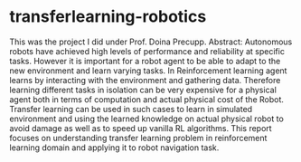 # transferlearning-robotics
This was the project I did under Prof. Doina Precupp. Abstract: Autonomous robots have achieved high levels of performance and reliability at specific tasks. However it is important for a robot agent to be able to adapt to the new environment and learn varying tasks. In Reinforcement learning agent learns by interacting with the environment and gathering data. Therefore learning different tasks in isolation can be very expensive for a physical agent both in terms of computation and actual physical cost of the Robot. Transfer learning can be used in such cases to learn in simulated environment and using the learned knowledge on actual physical robot to avoid damage as well as to speed up vanilla RL algorithms. This report focuses on understanding transfer learning problem in reinforcement learning domain and applying it to robot navigation task.
